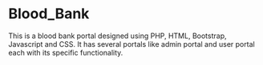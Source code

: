 # Blood_Bank
This is a blood bank portal designed using PHP, HTML, Bootstrap, Javascript and CSS. It has several portals like admin portal and user portal each with its specific functionality. 

